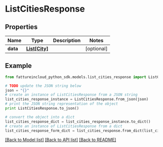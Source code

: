 # ListCitiesResponse



## Properties

Name | Type | Description | Notes
------------ | ------------- | ------------- | -------------
**data** | [**List[City]**](City.md) |  | [optional] 

## Example

```python
from fattureincloud_python_sdk.models.list_cities_response import ListCitiesResponse

# TODO update the JSON string below
json = "{}"
# create an instance of ListCitiesResponse from a JSON string
list_cities_response_instance = ListCitiesResponse.from_json(json)
# print the JSON string representation of the object
print ListCitiesResponse.to_json()

# convert the object into a dict
list_cities_response_dict = list_cities_response_instance.to_dict()
# create an instance of ListCitiesResponse from a dict
list_cities_response_form_dict = list_cities_response.from_dict(list_cities_response_dict)
```
[[Back to Model list]](../README.md#documentation-for-models) [[Back to API list]](../README.md#documentation-for-api-endpoints) [[Back to README]](../README.md)


